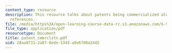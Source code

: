 ```yaml
---
content_type: resource
description: This resource talks about patents being commercialized along with the
  references.
file: /media/https%3A/open-learning-course-data-rc.s3.amazonaws.com/6-901-inventions-and-patents-fall-2005/28aa87312a078ede1343a0e6708a2445_patent_cmmrclztn.pdf
file_type: application/pdf
resourcetype: Document
title: patent_cmmrclztn.pdf
uid: 28aa8731-2a07-8ede-1343-a0e6708a2445
---
```

